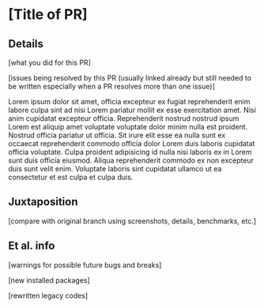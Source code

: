 # [Title of PR]

## Details

[what you did for this PR]

[issues being resolved by this PR (usually linked already but still needed to be written especially when a PR resolves more than one issue)]

Lorem ipsum dolor sit amet, officia excepteur ex fugiat reprehenderit enim labore culpa sint ad nisi Lorem pariatur mollit ex esse exercitation amet. Nisi anim cupidatat excepteur officia. Reprehenderit nostrud nostrud ipsum Lorem est aliquip amet voluptate voluptate dolor minim nulla est proident. Nostrud officia pariatur ut officia. Sit irure elit esse ea nulla sunt ex occaecat reprehenderit commodo officia dolor Lorem duis laboris cupidatat officia voluptate. Culpa proident adipisicing id nulla nisi laboris ex in Lorem sunt duis officia eiusmod. Aliqua reprehenderit commodo ex non excepteur duis sunt velit enim. Voluptate laboris sint cupidatat ullamco ut ea consectetur et est culpa et culpa duis.

## Juxtaposition

[compare with original branch using screenshots, details, benchmarks, etc.]

## Et al. info

[warnings for possible future bugs and breaks]

[new installed packages]

[rewritten legacy codes]

